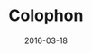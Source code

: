 ---
title: Colophon
description: Colophon for ryanwatters.io, including type systems and the site's visual style guide.
date: 2016-03-18
publishdate: 2016-03-18
updated: 2016-03-18
type: singles
layout: colophon
fonts: ["Proxima Nova","Adelle","Courier Prime"]
colors: ["#000000","#333333","#4d4d4d","#9a9a9a","#014A82","#b30000"]
fontinems: 8
categories: [development]
tags: [colophon,style]
---